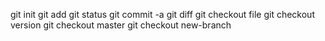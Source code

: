 git init
git add
git status
git commit -a
git diff
git checkout file
git checkout version
git checkout master
git checkout new-branch
